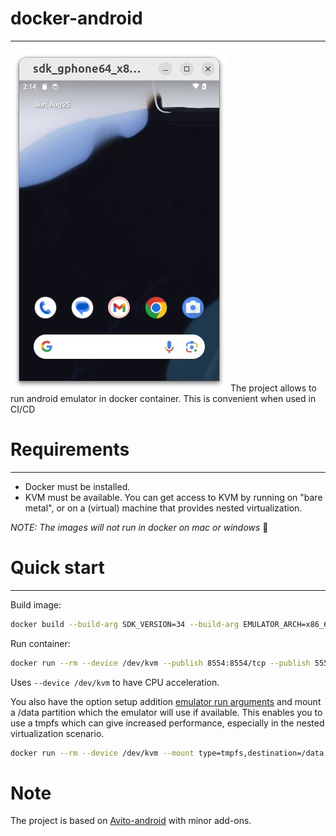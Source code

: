 # docker-android
---
![screenshot.png](android-emulator/screenshot.png)
The project allows to run android emulator in docker container. This is convenient when used in CI/CD
# Requirements
---
- Docker must be installed.
- KVM must be available. You can get access to KVM by running on "bare metal", or on a (virtual) machine that provides nested virtualization.

*NOTE: The images will not run in docker on mac or windows* :slightly_smiling_face:
# Quick start
___
Build image:
```bash
docker build --build-arg SDK_VERSION=34 --build-arg EMULATOR_ARCH=x86_64 --build-arg EMULATOR_TYPE=google_apis -t sys-34-google_apis-x86_64:latest .
```

Run container:
```bash
docker run --rm --device /dev/kvm --publish 8554:8554/tcp --publish 5554:5554/tcp --publish 5555:5555/tcp --privileged sys-34-google_apis-x86_64:latest
```
Uses `--device /dev/kvm` to have CPU acceleration.

You also have the option setup addition [emulator run arguments](https://developer.android.com/studio/run/emulator-commandline) and mount a /data partition which the emulator will use if available. This enables you to use a tmpfs which can give increased performance, especially in the nested virtualization scenario.
```bash
docker run --rm --device /dev/kvm --mount type=tmpfs,destination=/data --publish 8554:8554/tcp --publish 5554:5554/tcp --publish 5555:5555/tcp --privileged -e "EMULATOR_PARAMS=-timezone Europe/Moscow" sys-34-google_apis-x86_64:latest
```
# Note
The project is based on [Avito-android](https://github.com/avito-tech/avito-android) with minor add-ons.
